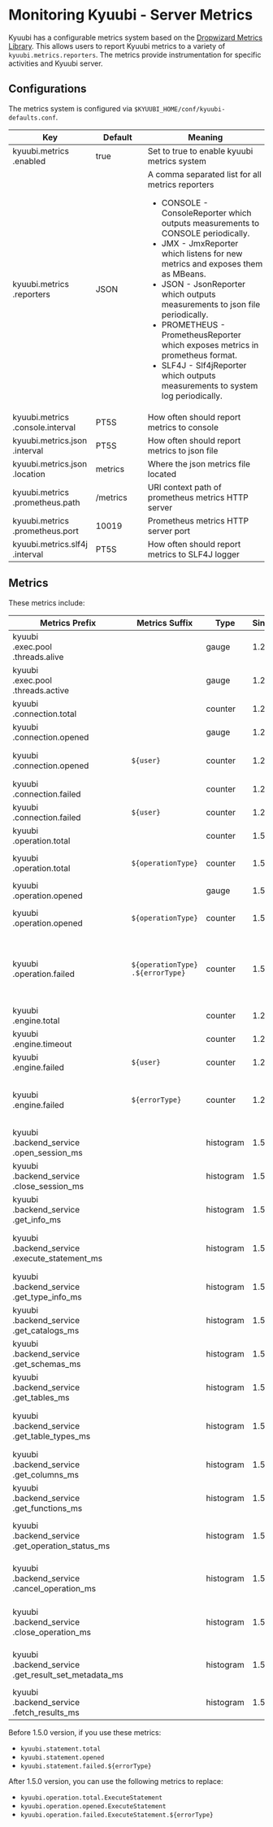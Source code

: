 <!--
 - Licensed to the Apache Software Foundation (ASF) under one or more
 - contributor license agreements.  See the NOTICE file distributed with
 - this work for additional information regarding copyright ownership.
 - The ASF licenses this file to You under the Apache License, Version 2.0
 - (the "License"); you may not use this file except in compliance with
 - the License.  You may obtain a copy of the License at
 -
 -   http://www.apache.org/licenses/LICENSE-2.0
 -
 - Unless required by applicable law or agreed to in writing, software
 - distributed under the License is distributed on an "AS IS" BASIS,
 - WITHOUT WARRANTIES OR CONDITIONS OF ANY KIND, either express or implied.
 - See the License for the specific language governing permissions and
 - limitations under the License.
 -->

# Monitoring Kyuubi - Server Metrics

Kyuubi has a configurable metrics system based on the [Dropwizard Metrics Library](https://metrics.dropwizard.io/).
This allows users to report Kyuubi metrics to a variety of `kyuubi.metrics.reporters`. 
The metrics provide instrumentation for specific activities and Kyuubi server.

## Configurations

The metrics system is configured via `$KYUUBI_HOME/conf/kyuubi-defaults.conf`.

Key | Default | Meaning | Type | Since
--- | --- | --- | --- | ---
kyuubi\.metrics<br>\.enabled|<div style='width: 65pt;word-wrap: break-word;white-space: normal'>true</div>|<div style='width: 170pt;word-wrap: break-word;white-space: normal'>Set to true to enable kyuubi metrics system</div>|<div style='width: 30pt'>boolean</div>|<div style='width: 20pt'>1.2.0</div>
kyuubi\.metrics<br>\.reporters|<div style='width: 65pt;word-wrap: break-word;white-space: normal'>JSON</div>|<div style='width: 170pt;word-wrap: break-word;white-space: normal'>A comma separated list for all metrics reporters<ul> <li>CONSOLE - ConsoleReporter which outputs measurements to CONSOLE periodically.</li> <li>JMX - JmxReporter which listens for new metrics and exposes them as MBeans.</li>  <li>JSON - JsonReporter which outputs measurements to json file periodically.</li> <li>PROMETHEUS - PrometheusReporter which exposes metrics in prometheus format.</li> <li>SLF4J - Slf4jReporter which outputs measurements to system log periodically.</li></ul></div>|<div style='width: 30pt'>seq</div>|<div style='width: 20pt'>1.2.0</div>
kyuubi\.metrics<br>\.console\.interval|<div style='width: 65pt;word-wrap: break-word;white-space: normal'>PT5S</div>|<div style='width: 170pt;word-wrap: break-word;white-space: normal'>How often should report metrics to console</div>|<div style='width: 30pt'>duration</div>|<div style='width: 20pt'>1.2.0</div>
kyuubi\.metrics\.json<br>\.interval|<div style='width: 65pt;word-wrap: break-word;white-space: normal'>PT5S</div>|<div style='width: 170pt;word-wrap: break-word;white-space: normal'>How often should report metrics to json file</div>|<div style='width: 30pt'>duration</div>|<div style='width: 20pt'>1.2.0</div>
kyuubi\.metrics\.json<br>\.location|<div style='width: 65pt;word-wrap: break-word;white-space: normal'>metrics</div>|<div style='width: 170pt;word-wrap: break-word;white-space: normal'>Where the json metrics file located</div>|<div style='width: 30pt'>string</div>|<div style='width: 20pt'>1.2.0</div>
kyuubi\.metrics<br>\.prometheus\.path|<div style='width: 65pt;word-wrap: break-word;white-space: normal'>/metrics</div>|<div style='width: 170pt;word-wrap: break-word;white-space: normal'>URI context path of prometheus metrics HTTP server</div>|<div style='width: 30pt'>string</div>|<div style='width: 20pt'>1.2.0</div>
kyuubi\.metrics<br>\.prometheus\.port|<div style='width: 65pt;word-wrap: break-word;white-space: normal'>10019</div>|<div style='width: 170pt;word-wrap: break-word;white-space: normal'>Prometheus metrics HTTP server port</div>|<div style='width: 30pt'>int</div>|<div style='width: 20pt'>1.2.0</div>
kyuubi\.metrics\.slf4j<br>\.interval|<div style='width: 65pt;word-wrap: break-word;white-space: normal'>PT5S</div>|<div style='width: 170pt;word-wrap: break-word;white-space: normal'>How often should report metrics to SLF4J logger</div>|<div style='width: 30pt'>duration</div>|<div style='width: 20pt'>1.2.0</div>

## Metrics

These metrics include:

Metrics Prefix | Metrics Suffix | Type | Since | Description
---|---|---|---|---
kyuubi<br/>.exec.pool<br/>.threads.alive  | | gauge | 1.2.0 |<div style='width: 150pt;word-wrap: break-word;white-space: normal'> threads keepAlive in the backend executive thread pool</div>
kyuubi<br/>.exec.pool<br/>.threads.active | | gauge | 1.2.0 |<div style='width: 150pt;word-wrap: break-word;white-space: normal'> threads active in the backend executive thread pool</div>
kyuubi<br/>.connection.total   | | counter | 1.2.0 |<div style='width: 150pt;word-wrap: break-word;white-space: normal'>  cumulative connection count</div>
kyuubi<br/>.connection.opened  | | gauge | 1.2.0 |<div style='width: 150pt;word-wrap: break-word;white-space: normal'> current active connection count</div>
kyuubi<br/>.connection.opened  | `${user}` | counter | 1.2.0 |<div style='width: 150pt;word-wrap: break-word;white-space: normal'> current active connections count requested by a `${user}`</div>
kyuubi<br/>.connection.failed  | | counter | 1.2.0 |<div style='width: 150pt;word-wrap: break-word;white-space: normal'>  cumulative failed connection count</div>
kyuubi<br/>.connection.failed  | `${user}` | counter | 1.2.0 |<div style='width: 150pt;word-wrap: break-word;white-space: normal'> cumulative failed connections for a `${user}`</div>
kyuubi<br/>.operation.total    | | counter | 1.5.0 |<div style='width: 150pt;word-wrap: break-word;white-space: normal'>  cumulative opened operation count</div>
kyuubi<br/>.operation.total    | `${operationType}` | counter | 1.5.0 |<div style='width: 150pt;word-wrap: break-word;white-space: normal'>  cumulative opened count for the operation `${operationType}`</div>
kyuubi<br/>.operation.opened   | | gauge | 1.5.0 |<div style='width: 150pt;word-wrap: break-word;white-space: normal'>  current opened operation count</div>
kyuubi<br/>.operation.opened   | `${operationType}` | counter | 1.5.0 |<div style='width: 150pt;word-wrap: break-word;white-space: normal'>  current opened count for the operation `${operationType}`</div>
kyuubi<br/>.operation.failed   | `${operationType}`<br/>`.${errorType}` | counter | 1.5.0 |<div style='width: 150pt;word-wrap: break-word;white-space: normal'>  cumulative failed count for the operation `${operationType}` with a particular `${errorType}`, e.g. `execute_statement.AnalysisException`</div>
kyuubi<br/>.engine.total       | | counter | 1.2.0 |<div style='width: 150pt;word-wrap: break-word;white-space: normal'>  cumulative created engines</div>
kyuubi<br/>.engine.timeout     | | counter | 1.2.0 |<div style='width: 150pt;word-wrap: break-word;white-space: normal'>  cumulative timeout engines</div>
kyuubi<br/>.engine.failed      | `${user}` | counter | 1.2.0 |<div style='width: 150pt;word-wrap: break-word;white-space: normal'>  cumulative explicitly failed engine count for a `${user}`</div>
kyuubi<br/>.engine.failed      | `${errorType}` | counter | 1.2.0 |<div style='width: 150pt;word-wrap: break-word;white-space: normal'> cumulative explicitly failed engine count for a particular `${errorType}`, e.g. `ClassNotFoundException`</div>
kyuubi<br/>.backend_service<br/>.open_session_ms            | | histogram | 1.5.0 |<div style='width: 150pt;word-wrap: break-word;white-space: normal'> kyuubi backend service `openSession` method time cost histogram statistics </div>
kyuubi<br/>.backend_service<br/>.close_session_ms           | | histogram | 1.5.0 |<div style='width: 150pt;word-wrap: break-word;white-space: normal'> kyuubi backend service `closeSession` method time cost histogram statistics </div>
kyuubi<br/>.backend_service<br/>.get_info_ms                | | histogram | 1.5.0 |<div style='width: 150pt;word-wrap: break-word;white-space: normal'> kyuubi backend service `getInfo` method time cost histogram statistics </div>
kyuubi<br/>.backend_service<br/>.execute_statement_ms       | | histogram | 1.5.0 |<div style='width: 150pt;word-wrap: break-word;white-space: normal'> kyuubi backend service `executeStatement` method time cost histogram statistics </div>
kyuubi<br/>.backend_service<br/>.get_type_info_ms           | | histogram | 1.5.0 |<div style='width: 150pt;word-wrap: break-word;white-space: normal'> kyuubi backend service `getTypeInfo` method time cost histogram statistics </div>
kyuubi<br/>.backend_service<br/>.get_catalogs_ms            | | histogram | 1.5.0 |<div style='width: 150pt;word-wrap: break-word;white-space: normal'> kyuubi backend service `getCatalogs` method time cost histogram statistics </div>
kyuubi<br/>.backend_service<br/>.get_schemas_ms             | | histogram | 1.5.0 |<div style='width: 150pt;word-wrap: break-word;white-space: normal'> kyuubi backend service `getSchemas` method time cost histogram statistics </div>
kyuubi<br/>.backend_service<br/>.get_tables_ms              | | histogram | 1.5.0 |<div style='width: 150pt;word-wrap: break-word;white-space: normal'> kyuubi backend service `getTables` method time cost histogram statistics </div>
kyuubi<br/>.backend_service<br/>.get_table_types_ms         | | histogram | 1.5.0 |<div style='width: 150pt;word-wrap: break-word;white-space: normal'> kyuubi backend service `getTableTypes` method time cost histogram statistics </div>
kyuubi<br/>.backend_service<br/>.get_columns_ms             | | histogram | 1.5.0 |<div style='width: 150pt;word-wrap: break-word;white-space: normal'> kyuubi backend service `getColumns` method time cost histogram statistics </div>
kyuubi<br/>.backend_service<br/>.get_functions_ms           | | histogram | 1.5.0 |<div style='width: 150pt;word-wrap: break-word;white-space: normal'> kyuubi backend service `getFunctions` method time cost histogram statistics </div>
kyuubi<br/>.backend_service<br/>.get_operation_status_ms    | | histogram | 1.5.0 |<div style='width: 150pt;word-wrap: break-word;white-space: normal'> kyuubi backend service `getOperationStatus` method time cost histogram statistics </div>
kyuubi<br/>.backend_service<br/>.cancel_operation_ms        | | histogram | 1.5.0 |<div style='width: 150pt;word-wrap: break-word;white-space: normal'> kyuubi backend service `cancelOperation` method time cost histogram statistics </div>
kyuubi<br/>.backend_service<br/>.close_operation_ms         | | histogram | 1.5.0 |<div style='width: 150pt;word-wrap: break-word;white-space: normal'> kyuubi backend service `closeOperation` method time cost histogram statistics </div>
kyuubi<br/>.backend_service<br/>.get_result_set_metadata_ms | | histogram | 1.5.0 |<div style='width: 150pt;word-wrap: break-word;white-space: normal'> kyuubi backend service `getResultSetMetadata` method time cost histogram statistics </div>
kyuubi<br/>.backend_service<br/>.fetch_results_ms           | | histogram | 1.5.0 |<div style='width: 150pt;word-wrap: break-word;white-space: normal'> kyuubi backend service `fetchResults` method time cost histogram statistics </div>

Before 1.5.0 version, if you use these metrics:
- `kyuubi.statement.total`
- `kyuubi.statement.opened`
- `kyuubi.statement.failed.${errorType}`

After 1.5.0 version, you can use the following metrics to replace:
- `kyuubi.operation.total.ExecuteStatement`
- `kyuubi.operation.opened.ExecuteStatement`
- `kyuubi.operation.failed.ExecuteStatement.${errorType}`
